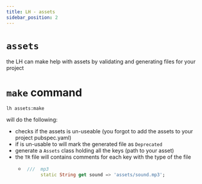 ```yaml
---
title: LH - assets
sidebar_position: 2
---
```


# **`assets`**

the LH can make help with assets by validating and generating files for your project

# **`make`** command

```
lh assets:make
```

will do the following:

- checks if the assets is un-useable (you forgot to add the assets to your project pubspec.yaml)
- if is un-usable to will mark the generated file as `Deprecated`
- generate a `Assets` class holding all the keys (path to your asset)
- the `TR` file will contains comments for each key with the type of the file
  - ```dart
     ///  mp3
          static String get sound => 'assets/sound.mp3';
    ```
